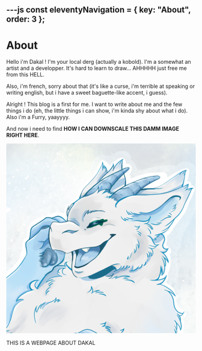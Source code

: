 ---js
const eleventyNavigation = {
	key: "About",
	order: 3
};
---
# About

Hello i'm Dakal ! I'm your local derg (actually a kobold). I'm a somewhat an artist and a developper. It's hard to learn to draw... AHHHHH just free me from this HELL.

Also, i'm french, sorry about that (it's like a curse, i'm terrible at speaking or writing english, but i have a sweet baguette-like accent, i guess).

Alright ! This blog is a first for me. I want to write about me and the few things i do (eh, the little things i can show, i'm kinda shy about what i do).
Also i'm a Furry, yaayyyy.

And now i need to find **HOW I CAN DOWNSCALE THIS DAMM IMAGE RIGHT HERE**.

<img src="img/dakal_cropped.png" alt="This is a portrait of Dakal">

THIS IS A WEBPAGE ABOUT DAKAL